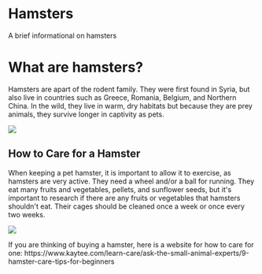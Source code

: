 # Hamsters
A brief informational on hamsters

<body>
  <h1>What are hamsters?</h1>
  <p>Hamsters are apart of the rodent family.  They were first found in Syria, but also live in countries such as Greece, Romania, Belgium, and Northern China.  In the wild, they live in warm, dry habitats but because they are prey animals, they survive longer in captivity as pets.</p>
<img src="https://images.app.goo.gl/tvoYBWJ91yqnUSUX8"/>
  
  <h2>How to Care for a Hamster</h2>
  <p>When keeping a pet hamster, it is important to allow it to exercise, as hamsters are very active.  They need a wheel and/or a ball for running.  They eat many fruits and vegetables, pellets, and sunflower seeds, but it's important to research if there are any fruits or vegetables that hamsters shouldn't eat.  Their cages should be cleaned once a week or once every two weeks.</p>
  <img src="https://images.app.goo.gl/fZCZiW9NcrqVW9cU9"/>
  <p>If you are thinking of buying a hamster, here is a website for how to care for one: https://www.kaytee.com/learn-care/ask-the-small-animal-experts/9-hamster-care-tips-for-beginners</p>
  </body>
  </html>
